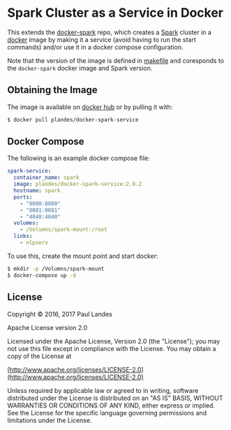 # Spark Cluster as a Service in Docker

This extends the [docker-spark](https://github.com/P7h/docker-spark) repo,
which creates a [Spark](http://spark.apache.org) cluster in a
[docker](http://www.docker.com) image by making it a service (avoid having to
run the start commands) and/or use it in a docker compose configuration.

Note that the version of the image is defined in
[makefile](https://github.com/plandes/docker-spark-service/blob/master/makefile#L1)
and coresponds to the `docker-spark` docker image and Spark version.


## Obtaining the Image

The image is available on
[docker hub](https://hub.docker.com/r/plandes/docker-spark-service/) or by
pulling it with:
```bash
$ docker pull plandes/docker-spark-service
```


## Docker Compose

The following is an example docker compose file:
```yaml
spark-service:
  container_name: spark
  image: plandes/docker-spark-service:2.0.2
  hostname: spark
  ports:
    - "8080:8080"
    - "8081:8081"
    - "4040:4040"
  volumes:
    - /Volumns/spark-mount:/root
  links:
    - nlpserv
```

To use this, create the mount point and start docker:
```bash
$ mkdir -p /Volumns/spark-mount
$ docker-compose up -d
```


## License

Copyright © 2016, 2017 Paul Landes

Apache License version 2.0

Licensed under the Apache License, Version 2.0 (the "License"); you may not use
this file except in compliance with the License.  You may obtain a copy of the
License at

[http://www.apache.org/licenses/LICENSE-2.0](http://www.apache.org/licenses/LICENSE-2.0)

Unless required by applicable law or agreed to in writing, software distributed
under the License is distributed on an "AS IS" BASIS, WITHOUT WARRANTIES OR
CONDITIONS OF ANY KIND, either express or implied.  See the License for the
specific language governing permissions and limitations under the License.
